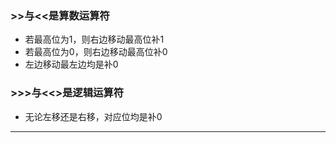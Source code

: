 ### \>\>与\<\<是算数运算符
* 若最高位为1，则右边移动最高位补1
* 若最高位为0，则右边移动最高位补0
* 左边移动最左边均是补0
### \>\>\>与\<\<\>是逻辑运算符
* 无论左移还是右移，对应位均是补0
-----